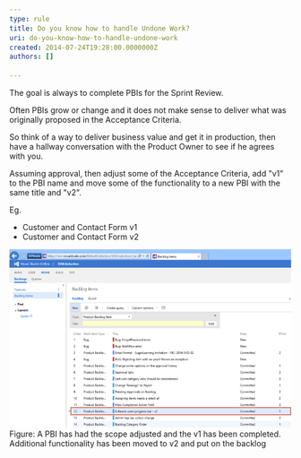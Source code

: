 ```yaml
---
type: rule
title: Do you know how to handle Undone Work?
uri: do-you-know-how-to-handle-undone-work
created: 2014-07-24T19:28:00.0000000Z
authors: []

---
```


 
The goal is always to complete PBIs for the Sprint Review.

Often PBIs grow or change and it does not make sense to deliver what was originally proposed in the Acceptance Criteria.
 
So think of a way to deliver business value and get it in production, then have a hallway conversation with the Product Owner to see if he agrees with you.

Assuming approval, then adjust some of the Acceptance Criteria, add "v1" to the PBI name and move some of the functionality to a new PBI with the same title and "v2".​

Eg.

- Customer and Contact Form v1
- Customer and Contact Form v2

![](undone-work.png)Figure: A PBI has had the scope adjusted and the v1 has been completed. Additional functionality has been moved to v2 and put on the backlog
